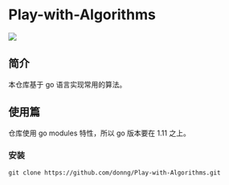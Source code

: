 # Play-with-Algorithms

![](https://img.shields.io/badge/language-go-blue.svg)

## 简介

本仓库基于 go 语言实现常用的算法。

## 使用篇

仓库使用 go modules 特性，所以 go 版本要在 1.11 之上。

### 安装

```
git clone https://github.com/donng/Play-with-Algorithms.git
```
